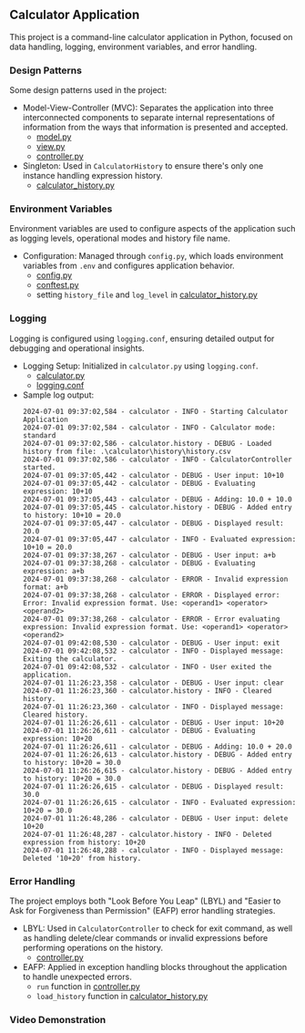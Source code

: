 ## Calculator Application
This project is a command-line calculator application in Python, focused on data handling, logging, environment variables, and error handling.

### Design Patterns
Some design patterns used in the project:

- Model-View-Controller (MVC): Separates the application into three interconnected components to separate internal representations of information from the ways that information is presented and accepted.
    - [model.py](https://github.com/dhanesh-kh/calculator-midterm/blob/master/model.py)
    - [view.py](https://github.com/dhanesh-kh/calculator-midterm/blob/master/view.py)
    - [controller.py](https://github.com/dhanesh-kh/calculator-midterm/blob/master/controller.py)
- Singleton: Used in `CalculatorHistory` to ensure there's only one instance handling expression history.
    - [calculator_history.py](https://github.com/dhanesh-kh/calculator-midterm/blob/master/history/calculator_history.py)

### Environment Variables
Environment variables are used to configure aspects of the application such as logging levels, operational modes and history file name.

- Configuration: Managed through `config.py`, which loads environment variables from `.env` and configures application behavior.
    - [config.py](https://github.com/dhanesh-kh/calculator-midterm/blob/master/config.py)
    - [conftest.py](https://github.com/dhanesh-kh/calculator-midterm/blob/master/tests/conftest.py)
    - setting `history_file` and `log_level` in [calculator_history.py](https://github.com/dhanesh-kh/calculator-midterm/blob/master/history/calculator_history.py)

### Logging
Logging is configured using `logging.conf`, ensuring detailed output for debugging and operational insights.

- Logging Setup: Initialized in `calculator.py` using `logging.conf`. 
    - [calculator.py](https://github.com/dhanesh-kh/calculator-midterm/blob/master/calculator.py)
    - [logging.conf](https://github.com/dhanesh-kh/calculator-midterm/blob/master/logging.conf)
- Sample log output:
    ```
    2024-07-01 09:37:02,584 - calculator - INFO - Starting Calculator Application
    2024-07-01 09:37:02,584 - calculator - INFO - Calculator mode: standard
    2024-07-01 09:37:02,586 - calculator.history - DEBUG - Loaded history from file: .\calculator\history\history.csv
    2024-07-01 09:37:02,586 - calculator - INFO - CalculatorController started.
    2024-07-01 09:37:05,442 - calculator - DEBUG - User input: 10+10
    2024-07-01 09:37:05,442 - calculator - DEBUG - Evaluating expression: 10+10
    2024-07-01 09:37:05,443 - calculator - DEBUG - Adding: 10.0 + 10.0
    2024-07-01 09:37:05,445 - calculator.history - DEBUG - Added entry to history: 10+10 = 20.0
    2024-07-01 09:37:05,447 - calculator - DEBUG - Displayed result: 20.0
    2024-07-01 09:37:05,447 - calculator - INFO - Evaluated expression: 10+10 = 20.0
    2024-07-01 09:37:38,267 - calculator - DEBUG - User input: a+b
    2024-07-01 09:37:38,268 - calculator - DEBUG - Evaluating expression: a+b
    2024-07-01 09:37:38,268 - calculator - ERROR - Invalid expression format: a+b
    2024-07-01 09:37:38,268 - calculator - ERROR - Displayed error: Error: Invalid expression format. Use: <operand1> <operator> <operand2>
    2024-07-01 09:37:38,268 - calculator - ERROR - Error evaluating expression: Invalid expression format. Use: <operand1> <operator> <operand2>
    2024-07-01 09:42:08,530 - calculator - DEBUG - User input: exit
    2024-07-01 09:42:08,532 - calculator - INFO - Displayed message: Exiting the calculator.
    2024-07-01 09:42:08,532 - calculator - INFO - User exited the application.
    2024-07-01 11:26:23,358 - calculator - DEBUG - User input: clear
    2024-07-01 11:26:23,360 - calculator.history - INFO - Cleared history.
    2024-07-01 11:26:23,360 - calculator - INFO - Displayed message: Cleared history.
    2024-07-01 11:26:26,611 - calculator - DEBUG - User input: 10+20
    2024-07-01 11:26:26,611 - calculator - DEBUG - Evaluating expression: 10+20
    2024-07-01 11:26:26,611 - calculator - DEBUG - Adding: 10.0 + 20.0
    2024-07-01 11:26:26,613 - calculator.history - DEBUG - Added entry to history: 10+20 = 30.0
    2024-07-01 11:26:26,615 - calculator.history - DEBUG - Added entry to history: 10+20 = 30.0
    2024-07-01 11:26:26,615 - calculator - DEBUG - Displayed result: 30.0
    2024-07-01 11:26:26,615 - calculator - INFO - Evaluated expression: 10+20 = 30.0
    2024-07-01 11:26:48,286 - calculator - DEBUG - User input: delete 10+20
    2024-07-01 11:26:48,287 - calculator.history - INFO - Deleted expression from history: 10+20
    2024-07-01 11:26:48,288 - calculator - INFO - Displayed message: Deleted '10+20' from history.
    ```

### Error Handling
The project employs both "Look Before You Leap" (LBYL) and "Easier to Ask for Forgiveness than Permission" (EAFP) error handling strategies.

* LBYL: Used in `CalculatorController` to check for exit command, as well as handling delete/clear commands or invalid expressions before performing operations on the history.
    - [controller.py](https://github.com/dhanesh-kh/calculator-midterm/blob/master/controller.py)
* EAFP: Applied in exception handling blocks throughout the application to handle unexpected errors.
    - `run` function in [controller.py](https://github.com/dhanesh-kh/calculator-midterm/blob/master/controller.py)
    - `load_history` function in [calculator_history.py](https://github.com/dhanesh-kh/calculator-midterm/blob/master/history/calculator_history.py)

### Video Demonstration
